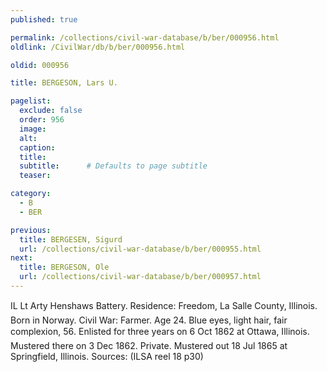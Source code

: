 ```yaml
---
published: true

permalink: /collections/civil-war-database/b/ber/000956.html
oldlink: /CivilWar/db/b/ber/000956.html

oldid: 000956

title: BERGESON, Lars U.

pagelist:
  exclude: false
  order: 956
  image: 
  alt:
  caption:
  title:
  subtitle:      # Defaults to page subtitle
  teaser:

category: 
  - B 
  - BER

previous:
  title: BERGESEN, Sigurd
  url: /collections/civil-war-database/b/ber/000955.html  
next:
  title: BERGESON, Ole
  url: /collections/civil-war-database/b/ber/000957.html   
---
```

IL Lt Arty Henshaw&#146;s Battery. Residence: Freedom, La Salle County, Illinois. Born in Norway. Civil War: Farmer. Age 24. Blue eyes, light hair, fair complexion, 5&#146;6&#148;. Enlisted for three years on 6 Oct 1862 at Ottawa, Illinois. Mustered there on 3 Dec 1862. Private. Mustered out 18 Jul 1865 at Springfield, Illinois. Sources: (ILSA reel 18 p30)